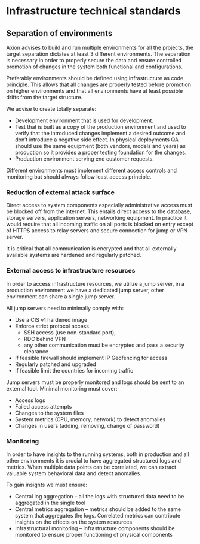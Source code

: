 # Infrastructure technical standards

## Separation of environments

Axion advises to build and run multiple environments for all the projects, the target separation dictates at least 3 different environments. The separation is necessary in order to properly secure the data and ensure controlled promotion of changes in the system both functional and configurations.

Preferably environments should be defined using infrastructure as code principle. This allows that all changes are properly tested before promotion on higher environments and that all environments have at least possible drifts from the target structure.

We advise to create totally separate:

* Development environment that is used for development.
* Test that is built as a copy of the production environment and used to verify that the introduced changes implement a desired outcome and don’t introduce a negative side effect. In physical deployments QA should use the same equipment (both vendors, models and years) as production so it provides a proper testing foundation for the changes.
* Production environment serving end customer requests.

Different environments must implement different access controls and monitoring but should always follow least access principle.

### Reduction of external attack surface

Direct access to system components especially administrative access must be blocked off from the internet. This entails direct access to the database, storage servers, application servers, networking equipment. In practice it would require that all incoming traffic on all ports is blocked on entry except of HTTPS access to relay servers and secure connection for jump or VPN server.

It is critical that all communication is encrypted and that all externally available systems are hardened and regularly patched.

### External access to infrastructure resources

In order to access infrastructure resources, we utilize a jump server, in a production environment we have a dedicated jump server, other environment can share a single jump server.

All jump servers need to minimally comply with:

* Use a CIS v1 hardened image
* Enforce strict protocol access
  * SSH access (use non-standard port),
  * RDC behind VPN
  * any other communication must be encrypted and pass a security clearance
* If feasible firewall should implement IP Geofencing for access
* Regularly patched and upgraded
* If feasible limit the countries for incoming traffic

Jump servers must be properly monitored and logs should be sent to an external tool. Minimal monitoring must cover:

* Access logs
* Failed access attempts
* Changes to the system files
* System metrics (CPU, memory, network) to detect anomalies
* Changes in users (adding, removing, change of password)

### Monitoring

In order to have insights to the running systems, both in production and all other environments it is crucial to have aggregated structured logs and metrics. When multiple data points can be correlated, we can extract valuable system behavioral data and detect anomalies.

To gain insights we must ensure:

* Central log aggregation – all the logs with structured data need to be aggregated in the single tool
* Central metrics aggregation – metrics should be added to the same system that aggregates the logs. Correlated metrics can contribute insights on the effects on the system resources
* Infrastructural monitoring – infrastructure components should be monitored to ensure proper functioning of physical components
